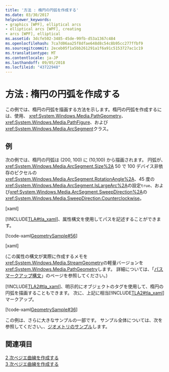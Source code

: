 ```yaml
---
title: '方法 : 楕円の円弧を作成する'
ms.date: 03/30/2017
helpviewer_keywords:
- graphics [WPF], elliptical arcs
- elliptical arcs [WPF], creating
- arcs [WPF], elliptical
ms.assetid: 3dcfe502-3485-45de-99fb-d53a1367c484
ms.openlocfilehash: 7ca7d06aa25f8dfae648d8c54c8b95cc277ffbf9
ms.sourcegitcommit: 2eceb05f1a5bb261291a1f6a91c5153727ac1c19
ms.translationtype: MT
ms.contentlocale: ja-JP
ms.lasthandoff: 09/05/2018
ms.locfileid: "43722948"
---
```

# <a name="how-to-create-an-elliptical-arc"></a>方法 : 楕円の円弧を作成する
この例では、楕円の円弧を描画する方法を示します。楕円の円弧を作成するには、使用、 <xref:System.Windows.Media.PathGeometry>、 <xref:System.Windows.Media.PathFigure>、および<xref:System.Windows.Media.ArcSegment>クラス。  
  
## <a name="example"></a>例  
 次の例では、楕円の円弧は (200, 100) に (10,100) から描画されます。 円弧が、 <xref:System.Windows.Media.ArcSegment.Size%2A> 50 で 100 デバイス非依存のピクセルの<xref:System.Windows.Media.ArcSegment.RotationAngle%2A>、45 度の<xref:System.Windows.Media.ArcSegment.IsLargeArc%2A>の設定`true`、および<xref:System.Windows.Media.ArcSegment.SweepDirection%2A>の<xref:System.Windows.Media.SweepDirection.Counterclockwise>。  
  
 [xaml]  
  
 [!INCLUDE[TLA#tla_xaml](../../../../includes/tlasharptla-xaml-md.md)]、属性構文を使用してパスを記述することができます。  
  
 [!code-xaml[GeometrySample#56](../../../../samples/snippets/csharp/VS_Snippets_Wpf/GeometrySample/CS/geometryattributesyntaxexample.xaml#56)]  
  
 [xaml]  
  
 (この属性の構文が実際に作成するメモを<xref:System.Windows.Media.StreamGeometry>の軽量バージョンを<xref:System.Windows.Media.PathGeometry>します。 詳細については、「[パス マークアップ構文](../../../../docs/framework/wpf/graphics-multimedia/path-markup-syntax.md)」のページを参照してください。)  
  
 [!INCLUDE[TLA2#tla_xaml](../../../../includes/tla2sharptla-xaml-md.md)]、明示的にオブジェクトのタグを使用して、楕円の円弧を描画することもできます。 次に、上記に相当[!INCLUDE[TLA2#tla_xaml](../../../../includes/tla2sharptla-xaml-md.md)]マークアップ。  
  
 [!code-xaml[GeometrySample#36](../../../../samples/snippets/csharp/VS_Snippets_Wpf/GeometrySample/CS/pathgeometryexample.xaml#36)]  
  
 この例は、さらに大きなサンプルの一部です。 サンプル全体については、次を参照してください。、[ジオメトリのサンプル](https://go.microsoft.com/fwlink/?LinkID=159989)します。  
  
## <a name="see-also"></a>関連項目  
 [2 次ベジエ曲線を作成する](../../../../docs/framework/wpf/graphics-multimedia/how-to-create-a-quadratic-bezier-curve.md)  
 [3 次ベジエ曲線を作成する](../../../../docs/framework/wpf/graphics-multimedia/how-to-create-a-cubic-bezier-curve.md)
